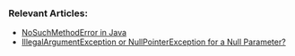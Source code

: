 ### Relevant Articles:

- [NoSuchMethodError in Java](https://www.baeldung.com/java-nosuchmethod-error)
- [IllegalArgumentException or NullPointerException for a Null Parameter?](https://www.baeldung.com/java-illegalargumentexception-or-nullpointerexception)
